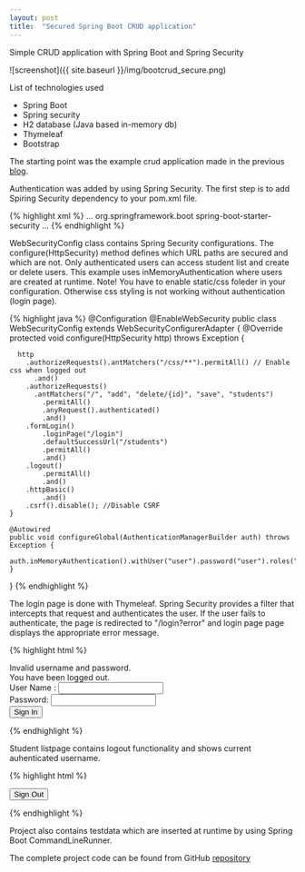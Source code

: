 ```yaml
---
layout: post
title:  "Secured Spring Boot CRUD application"
---
```

Simple CRUD application with Spring Boot and Spring Security

![screenshot]({{ site.baseurl }}/img/bootcrud_secure.png)

List of technologies used


- Spring Boot
- Spring security
- H2 database (Java based in-memory db)
- Thymeleaf
- Bootstrap

The starting point was the example crud application made in the previous [blog](/2016-06-16-crudboot).

Authentication was added by using Spring Security. The first step is to add Spiring Security dependency to your pom.xml file.

{% highlight xml %}
<dependencies>
    ...
        <dependency>
            <groupId>org.springframework.boot</groupId>
            <artifactId>spring-boot-starter-security</artifactId>
        </dependency>
    ...
</dependencies>
{% endhighlight %}

WebSecurityConfig class contains Spring Security configurations. The configure(HttpSecurity) method defines which URL paths are secured and which are not. Only authenticated users can access student list and create or delete users. This example uses inMemoryAuthentication where users are created at runtime. Note! You have to enable static/css foleder in your configuration. Otherwise css styling is not working without authentication (login page).

{% highlight java %}
@Configuration
@EnableWebSecurity
public class WebSecurityConfig extends WebSecurityConfigurerAdapter {
	@Override
    protected void configure(HttpSecurity http) throws Exception {
        
      http
        .authorizeRequests().antMatchers("/css/**").permitAll() // Enable css when logged out
          .and()
        .authorizeRequests()
          .antMatchers("/", "add", "delete/{id}", "save", "students")
            .permitAll()
            .anyRequest().authenticated()
            .and()
        .formLogin()
            .loginPage("/login")
            .defaultSuccessUrl("/students")
            .permitAll()
            .and()
        .logout()
            .permitAll()
            .and()
        .httpBasic()
            .and()
        .csrf().disable(); //Disable CSRF
    }
     
    @Autowired
    public void configureGlobal(AuthenticationManagerBuilder auth) throws Exception {  
    	auth.inMemoryAuthentication().withUser("user").password("user").roles("USER");
    }
}
{% endhighlight %}

The login page is done with Thymeleaf. Spring Security provides a filter that intercepts that request and authenticates the user. If the user fails to authenticate, the page is redirected to "/login?error" and login page page displays the appropriate error message.  

{% highlight html %}
<!DOCTYPE html>
<html xmlns:th="http://www.thymeleaf.org">
  <head>
    <link type="text/css" rel="stylesheet" href="/css/bootstrap.min.css" th:href="@{css/bootstrap.min.css}" />
    <meta http-equiv="Content-Type" content="text/html; charset=UTF-8" />	
    <title>Studenlist login</title>
  </head>
  <body>
  <div class="col-md-4 col-md-offset-4">
    <div class="alert alert-danger" th:if="${param.error}">
        Invalid username and password.
    </div>
    <div class="alert alert-warning" th:if="${param.logout}">
        You have been logged out.
    </div>
    <form th:action="@{/login}" method="post">
      <div><label> User Name : <input type="text" name="username" class="form-control"/> </label></div>
      <div><label> Password: <input type="password" name="password" class="form-control"/> </label></div>
      <div><input type="submit" value="Sign In" class="btn btn-success"/></div>
    </form>
  </div>
  </body>
</html>
{% endhighlight %}

Student listpage contains logout functionality and shows current auhenticated username.

{% highlight html %}
<form th:action="@{/logout}" method="post">
    <input type="submit" value="Sign Out" class="btn btn-danger"/>
</form>
{% endhighlight %}



Project also contains testdata which are inserted at runtime by using Spring Boot CommandLineRunner.

The complete project code can be found from GitHub [repository](https://github.com/juhahinkula/StudentListSecure.git)

